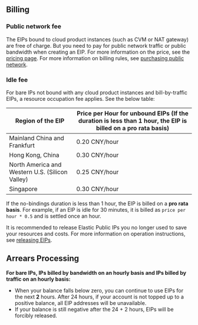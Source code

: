 ## Billing

### Public network fee

The EIPs bound to cloud product instances (such as CVM or NAT gateway) are free of charge. But you need to pay for public network traffic or public bandwidth when creating an EIP. For more information on the price, see the [pricing page](https://intl.cloud.tencent.com/document/product/213/30011). For more information on billing rules, see [purchasing public network](https://intl.cloud.tencent.com/document/product/213/10578).

### Idle fee

For bare IPs not bound with any cloud product instances and bill-by-traffic EIPs, a resource occupation fee applies. See the below table: 

| Region of the EIP | Price per Hour for unbound EIPs (If the duration is less than 1 hour, the EIP is billed on a pro rata basis) |
|---------|---------|
| Mainland China and Frankfurt | 0.20 CNY/hour |
| Hong Kong, China | 0.30 CNY/hour |
| North America and Western U.S. (Silicon Valley) | 0.25 CNY/hour |
| Singapore | 0.30 CNY/hour |

If the no-bindings duration is less than 1 hour, the EIP is billed on a **pro rata basis**. For example, if an EIP is idle for 30 minutes, it is billed as `price per hour * 0.5` and is settled once an hour.

It is recommended to release Elastic Public IPs you no longer used to save your resources and costs. For more information on operation instructions, see [releasing EIPs](https://intl.cloud.tencent.com/document/product/213/16586).

## Arrears Processing
**For bare IPs, IPs billed by bandwidth on an hourly basis and IPs billed by traffic on an hourly basis:**

- When your balance falls below zero, you can continue to use EIPs for the next **2** hours. After 24 hours, if your account is not topped up to a positive balance, all EIP addresses will be unavailable. 
- If your balance is still negative after the 24 + 2 hours, EIPs will be forcibly released.

